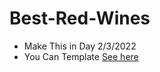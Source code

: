# Best-Red-Wines
 - Make This in Day 2/3/2022
 - You Can Template [See here](https://andro-emad.github.io/Best-Red-Wines/)
